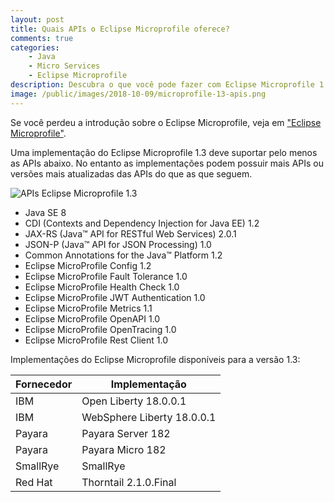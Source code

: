 ```yaml
---
layout: post
title: Quais APIs o Eclipse Microprofile oferece?
comments: true
categories: 
    - Java
    - Micro Services
    - Eclipse Microprofile
description: Descubra o que você pode fazer com Eclipse Microprofile 1.3.
image: /public/images/2018-10-09/microprofile-13-apis.png
---
```


Se você perdeu a introdução sobre o Eclipse Microprofile, veja em ["Eclipse Microprofile"](2018-10-06-eclipse-microprofile).

Uma implementação do Eclipse Microprofile 1.3 deve suportar pelo menos as APIs abaixo. No entanto as implementações podem possuir mais APIs ou versões mais atualizadas das APIs do que as que seguem.

![APIs  Eclipse Microprofile 1.3]({{site.baseurl}}/public/images/2017-10-09/microprofile-13-apis.png)

* Java SE 8
* CDI (Contexts and Dependency Injection for Java EE) 1.2
* JAX-RS (Java™ API for RESTful Web Services) 2.0.1
* JSON-P (Java™ API for JSON Processing) 1.0
* Common Annotations for the Java™ Platform 1.2
* Eclipse MicroProfile Config 1.2
* Eclipse MicroProfile Fault Tolerance 1.0
* Eclipse MicroProfile Health Check 1.0
* Eclipse MicroProfile JWT Authentication 1.0
* Eclipse MicroProfile Metrics 1.1
* Eclipse MicroProfile OpenAPI 1.0
* Eclipse MicroProfile OpenTracing 1.0
* Eclipse MicroProfile Rest Client 1.0

Implementações do Eclipse Microprofile disponíveis para a versão 1.3:

| Fornecedor | Implementação |
|--- |--- |
| IBM | Open Liberty 18.0.0.1 |
| IBM | WebSphere Liberty 18.0.0.1 |
| Payara | Payara Server 182 |
| Payara | Payara Micro 182 |
| SmallRye | SmallRye |
| Red Hat | Thorntail 2.1.0.Final|